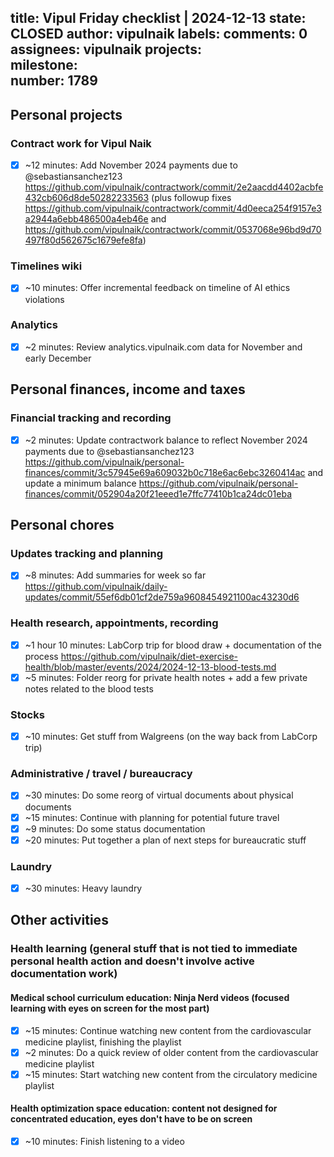 title:	Vipul Friday checklist | 2024-12-13
state:	CLOSED
author:	vipulnaik
labels:	
comments:	0
assignees:	vipulnaik
projects:	
milestone:	
number:	1789
--
## Personal projects

### Contract work for Vipul Naik

- [x] ~12 minutes: Add November 2024 payments due to @sebastiansanchez123 https://github.com/vipulnaik/contractwork/commit/2e2aacdd4402acbfe432cb606d8de50282233563 (plus followup fixes https://github.com/vipulnaik/contractwork/commit/4d0eeca254f9157e3a2944a6ebb486500a4eb46e and https://github.com/vipulnaik/contractwork/commit/0537068e96bd9d70497f80d562675c1679efe8fa)

### Timelines wiki

- [x] ~10 minutes: Offer incremental feedback on timeline of AI ethics violations

### Analytics

- [x] ~2 minutes: Review analytics.vipulnaik.com data for November and early December

## Personal finances, income and taxes

### Financial tracking and recording

- [x] ~2 minutes: Update contractwork balance to reflect November 2024 payments due to @sebastiansanchez123 https://github.com/vipulnaik/personal-finances/commit/3c57945e69a609032b0c718e6ac6ebc3260414ac and update a minimum balance https://github.com/vipulnaik/personal-finances/commit/052904a20f21eeed1e7ffc77410b1ca24dc01eba

## Personal chores

### Updates tracking and planning

- [x] ~8 minutes: Add summaries for week so far https://github.com/vipulnaik/daily-updates/commit/55ef6db01cf2de759a9608454921100ac43230d6

### Health research, appointments, recording

- [x] ~1 hour 10 minutes: LabCorp trip for blood draw + documentation of the process https://github.com/vipulnaik/diet-exercise-health/blob/master/events/2024/2024-12-13-blood-tests.md
- [x] ~5 minutes: Folder reorg for private health notes + add a few private notes related to the blood tests

### Stocks

- [x] ~10 minutes: Get stuff from Walgreens (on the way back from LabCorp trip)

### Administrative / travel / bureaucracy

- [x] ~30 minutes: Do some reorg of virtual documents about physical documents
- [x] ~15 minutes: Continue with planning for potential future travel
- [x] ~9 minutes: Do some status documentation
- [x] ~20 minutes: Put together a plan of next steps for bureaucratic stuff

### Laundry

- [x] ~30 minutes: Heavy laundry

## Other activities

### Health learning (general stuff that is not tied to immediate personal health action and doesn't involve active documentation work)

#### Medical school curriculum education: Ninja Nerd videos (focused learning with eyes on screen for the most part)

- [x] ~15 minutes: Continue watching new content from the cardiovascular medicine playlist, finishing the playlist
- [x] ~2 minutes: Do a quick review of older content from the cardiovascular medicine playlist
- [x] ~15 minutes: Start watching new content from the circulatory medicine playlist

#### Health optimization space education: content not designed for concentrated education, eyes don't have to be on screen

- [x] ~10 minutes: Finish listening to a video
